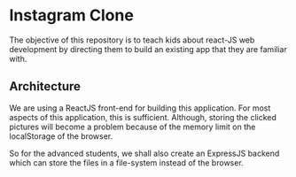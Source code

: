 # Instagram Clone

The objective of this repository is to teach kids about react-JS web development by directing them to build an existing app that they are familiar with.

## Architecture

We are using a ReactJS front-end for building this application. For most aspects of this application, this is sufficient. Although, storing the clicked pictures will become a problem because of the memory limit on the localStorage of the browser.

So for the advanced students, we shall also create an ExpressJS backend which can store the files in a file-system instead of the browser. 
